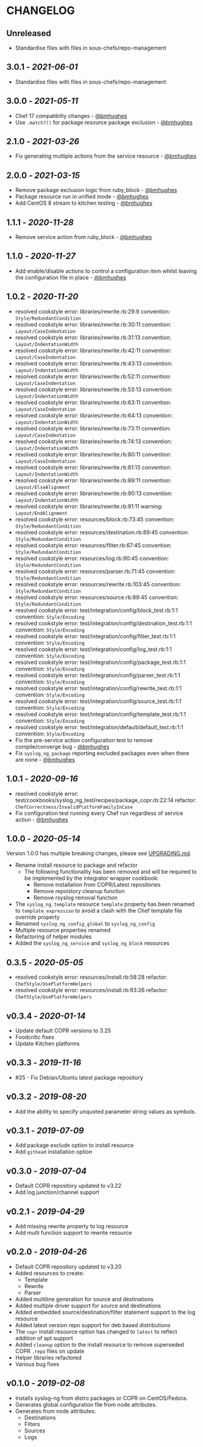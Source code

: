 # CHANGELOG

## Unreleased

- Standardise files with files in sous-chefs/repo-management

## 3.0.1 - *2021-06-01*

- Standardise files with files in sous-chefs/repo-management

## 3.0.0 - *2021-05-11*

- Chef 17 compatiblity changes - [@bmhughes](https://github.com/bmhughes)
- Use `.match?()` for package resource package exclusion - [@bmhughes](https://github.com/bmhughes)

## 2.1.0 - *2021-03-26*

- Fix generating multiple actions from the service resource - [@bmhughes](https://github.com/bmhughes)

## 2.0.0 - *2021-03-15*

- Remove package exclusion logic from ruby_block - [@bmhughes](https://github.com/bmhughes)
- Package resource run in unified mode - [@bmhughes](https://github.com/bmhughes)
- Add CentOS 8 stream to kitchen testing - [@bmhughes](https://github.com/bmhughes)

## 1.1.1 - *2020-11-28*

- Remove service action from ruby_block - [@bmhughes](https://github.com/bmhughes)

## 1.1.0 - *2020-11-27*

- Add enable/disable actions to control a configuration item whilst leaving the configuration file in place - [@bmhughes](https://github.com/bmhughes)

## 1.0.2 - *2020-11-20*

- resolved cookstyle error: libraries/rewrite.rb:29:9 convention: `Style/RedundantCondition`
- resolved cookstyle error: libraries/rewrite.rb:30:11 convention: `Layout/CaseIndentation`
- resolved cookstyle error: libraries/rewrite.rb:31:13 convention: `Layout/IndentationWidth`
- resolved cookstyle error: libraries/rewrite.rb:42:11 convention: `Layout/CaseIndentation`
- resolved cookstyle error: libraries/rewrite.rb:43:13 convention: `Layout/IndentationWidth`
- resolved cookstyle error: libraries/rewrite.rb:52:11 convention: `Layout/CaseIndentation`
- resolved cookstyle error: libraries/rewrite.rb:53:13 convention: `Layout/IndentationWidth`
- resolved cookstyle error: libraries/rewrite.rb:63:11 convention: `Layout/CaseIndentation`
- resolved cookstyle error: libraries/rewrite.rb:64:13 convention: `Layout/IndentationWidth`
- resolved cookstyle error: libraries/rewrite.rb:73:11 convention: `Layout/CaseIndentation`
- resolved cookstyle error: libraries/rewrite.rb:74:13 convention: `Layout/IndentationWidth`
- resolved cookstyle error: libraries/rewrite.rb:80:11 convention: `Layout/CaseIndentation`
- resolved cookstyle error: libraries/rewrite.rb:81:13 convention: `Layout/IndentationWidth`
- resolved cookstyle error: libraries/rewrite.rb:89:11 convention: `Layout/ElseAlignment`
- resolved cookstyle error: libraries/rewrite.rb:90:13 convention: `Layout/IndentationWidth`
- resolved cookstyle error: libraries/rewrite.rb:91:11 warning: `Layout/EndAlignment`
- resolved cookstyle error: resources/block.rb:73:45 convention: `Style/RedundantCondition`
- resolved cookstyle error: resources/destination.rb:89:45 convention: `Style/RedundantCondition`
- resolved cookstyle error: resources/filter.rb:67:45 convention: `Style/RedundantCondition`
- resolved cookstyle error: resources/log.rb:90:45 convention: `Style/RedundantCondition`
- resolved cookstyle error: resources/parser.rb:71:45 convention: `Style/RedundantCondition`
- resolved cookstyle error: resources/rewrite.rb:103:45 convention: `Style/RedundantCondition`
- resolved cookstyle error: resources/source.rb:89:45 convention: `Style/RedundantCondition`
- resolved cookstyle error: test/integration/config/block_test.rb:1:1 convention: `Style/Encoding`
- resolved cookstyle error: test/integration/config/destination_test.rb:1:1 convention: `Style/Encoding`
- resolved cookstyle error: test/integration/config/filter_test.rb:1:1 convention: `Style/Encoding`
- resolved cookstyle error: test/integration/config/log_test.rb:1:1 convention: `Style/Encoding`
- resolved cookstyle error: test/integration/config/package_test.rb:1:1 convention: `Style/Encoding`
- resolved cookstyle error: test/integration/config/parser_test.rb:1:1 convention: `Style/Encoding`
- resolved cookstyle error: test/integration/config/rewrite_test.rb:1:1 convention: `Style/Encoding`
- resolved cookstyle error: test/integration/config/source_test.rb:1:1 convention: `Style/Encoding`
- resolved cookstyle error: test/integration/config/template_test.rb:1:1 convention: `Style/Encoding`
- resolved cookstyle error: test/integration/default/default_test.rb:1:1 convention: `Style/Encoding`
- Fix the pre-service action configuration test to remove compile/converge bug - [@bmhughes](https://github.com/bmhughes)
- Fix `syslog_ng_package` reporting excluded packages even when there are none - [@bmhughes](https://github.com/bmhughes)

## 1.0.1 - *2020-09-16*

- resolved cookstyle error: test/cookbooks/syslog_ng_test/recipes/package_copr.rb:22:14 refactor: `ChefCorrectness/InvalidPlatformFamilyInCase`
- Fix configuration test running every Chef run regardless of service action - [@bmhughes](https://github.com/bmhughes)

## 1.0.0 - *2020-05-14*

Version 1.0.0 has multiple breaking changes, please see [UPGRADING.md](./UPGRADING.md).

- Rename install resource to package and refactor
  - The following functionality has been removed and will be required to be implemented by the integrator wrapper cookbook:
    - Remove installation from COPR/Latest repositories
    - Remove repoistory cleanup function
    - Remove rsyslog removal function
- The `syslog_ng_template` resource `template` property has been renamed to `template_expression` to avoid a clash with the Chef template file override property
- Renamed `syslog_ng_config_global` to `syslog_ng_config`
- Multiple resource properties renamed
- Refactoring of helper modules
- Added the `syslog_ng_service` and `syslog_ng_block` resources

## 0.3.5 - *2020-05-05*

- resolved cookstyle error: resources/install.rb:58:28 refactor: `ChefStyle/UsePlatformHelpers`
- resolved cookstyle error: resources/install.rb:93:26 refactor: `ChefStyle/UsePlatformHelpers`

## v0.3.4 - *2020-01-14*

- Update default COPR versions to 3.25
- Foodcritic fixes
- Update Kitchen platforms

## v0.3.3 - *2019-11-16*

- #25 - Fix Debian/Ubuntu latest package repository

## v0.3.2 - *2019-08-20*

- Add the ability to specify unquoted parameter string values as symbols.

## v0.3.1 - *2019-07-09*

- Add package exclude option to install resource
- Add `githead` installation option

## v0.3.0 - *2019-07-04*

- Default COPR repository updated to v3.22
- Add log junction/channel support

## v0.2.1 - *2019-04-29*

- Add missing rewrite property to log resource
- Add multi function support to rewrite resource

## v0.2.0 - *2019-04-26*

- Default COPR repository updated to v3.20
- Added resources to create:
  - Template
  - Rewrite
  - Parser
- Added multiline generation for source and destinations
- Added multiple driver support for source and destinations
- Added embedded source/destination/filter statement support to the log resource
- Added latest version repo support for deb based distributions
- The `copr` install resource option has changed to `latest` to reflect addition of apt support
- Added `cleanup` option to the install resource to remove superseded COPR `.repo` files on update
- Helper libraries refactored
- Various bug fixes

## v0.1.0 - *2019-02-08*

- Installs syslog-ng from distro packages or COPR on CentOS/Fedora.
- Generates global configuration file from node attributes.
- Generates from node attributes:
  - Destinations
  - Filters
  - Sources
  - Logs
